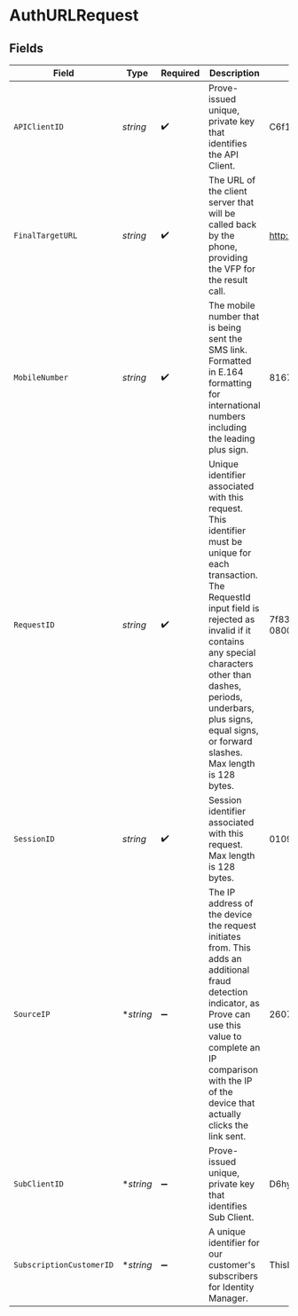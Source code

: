 # AuthURLRequest


## Fields

| Field                                                                                                                                                                                                                                                                                                    | Type                                                                                                                                                                                                                                                                                                     | Required                                                                                                                                                                                                                                                                                                 | Description                                                                                                                                                                                                                                                                                              | Example                                                                                                                                                                                                                                                                                                  |
| -------------------------------------------------------------------------------------------------------------------------------------------------------------------------------------------------------------------------------------------------------------------------------------------------------- | -------------------------------------------------------------------------------------------------------------------------------------------------------------------------------------------------------------------------------------------------------------------------------------------------------- | -------------------------------------------------------------------------------------------------------------------------------------------------------------------------------------------------------------------------------------------------------------------------------------------------------- | -------------------------------------------------------------------------------------------------------------------------------------------------------------------------------------------------------------------------------------------------------------------------------------------------------- | -------------------------------------------------------------------------------------------------------------------------------------------------------------------------------------------------------------------------------------------------------------------------------------------------------- |
| `APIClientID`                                                                                                                                                                                                                                                                                            | *string*                                                                                                                                                                                                                                                                                                 | :heavy_check_mark:                                                                                                                                                                                                                                                                                       | Prove-issued unique, private key that identifies the API Client.                                                                                                                                                                                                                                         | C6f1j294x70dY3l76xU6                                                                                                                                                                                                                                                                                     |
| `FinalTargetURL`                                                                                                                                                                                                                                                                                         | *string*                                                                                                                                                                                                                                                                                                 | :heavy_check_mark:                                                                                                                                                                                                                                                                                       | The URL of the client server that will be called back by the phone, providing the VFP for the result call.                                                                                                                                                                                               | http://www.google.com                                                                                                                                                                                                                                                                                    |
| `MobileNumber`                                                                                                                                                                                                                                                                                           | *string*                                                                                                                                                                                                                                                                                                 | :heavy_check_mark:                                                                                                                                                                                                                                                                                       | The mobile number that is being sent the SMS link. Formatted in E.164 formatting for international numbers including the leading plus sign.                                                                                                                                                              | 8167434789                                                                                                                                                                                                                                                                                               |
| `RequestID`                                                                                                                                                                                                                                                                                              | *string*                                                                                                                                                                                                                                                                                                 | :heavy_check_mark:                                                                                                                                                                                                                                                                                       | Unique identifier associated with this request. This identifier must be unique for each transaction. The RequestId input field is rejected as invalid if it contains any special characters other than dashes, periods, underbars, plus signs, equal signs, or forward slashes. Max length is 128 bytes. | 7f83-b0c4-90e0-90b3-11e1-0800200c9a66                                                                                                                                                                                                                                                                    |
| `SessionID`                                                                                                                                                                                                                                                                                              | *string*                                                                                                                                                                                                                                                                                                 | :heavy_check_mark:                                                                                                                                                                                                                                                                                       | Session identifier associated with this request. Max length is 128 bytes.                                                                                                                                                                                                                                | 0109083438                                                                                                                                                                                                                                                                                               |
| `SourceIP`                                                                                                                                                                                                                                                                                               | **string*                                                                                                                                                                                                                                                                                                | :heavy_minus_sign:                                                                                                                                                                                                                                                                                       | The IP address of the device the request initiates from. This adds an additional fraud detection indicator, as Prove can use this value to complete an IP comparison with the IP of the device that actually clicks the link sent.                                                                       | 2607:fb90:be01:4122:e118:813f:736a:b7b9                                                                                                                                                                                                                                                                  |
| `SubClientID`                                                                                                                                                                                                                                                                                            | **string*                                                                                                                                                                                                                                                                                                | :heavy_minus_sign:                                                                                                                                                                                                                                                                                       | Prove-issued unique, private key that identifies Sub Client.                                                                                                                                                                                                                                             | D6hy5294x70dY3l76xU6                                                                                                                                                                                                                                                                                     |
| `SubscriptionCustomerID`                                                                                                                                                                                                                                                                                 | **string*                                                                                                                                                                                                                                                                                                | :heavy_minus_sign:                                                                                                                                                                                                                                                                                       | A unique identifier for our customer's subscribers for Identity Manager.                                                                                                                                                                                                                                 | ThisIsMyCustomerId222                                                                                                                                                                                                                                                                                    |